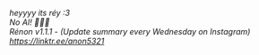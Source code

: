 <i>heyyyy its réy :3<i/>
<br/>
No AI! 🙅🏾‍♂️
<br/>
Rénon v1.1.1 - (Update summary every Wednesday on Instagram)
<br/>
https://linktr.ee/anon5321

<!---
anon5321/anon5321 is a ✨ special ✨ repository because its `README.md` (this file) appears on your GitHub profile.
You can click the Preview link to take a look at your changes.
--->
